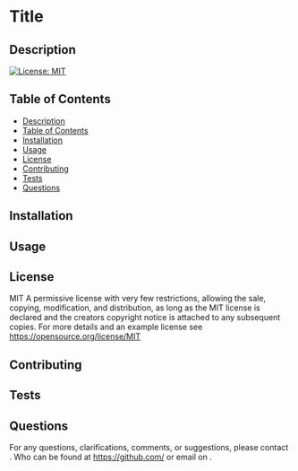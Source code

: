 
# Title



## Description
[![License: MIT](https://img.shields.io/badge/License-MIT-yellow.svg)](https://opensource.org/licenses/MIT)



## Table of Contents

- [Description](#description)
- [Table of Contents](#table-of-contents)
- [Installation](#installation)
- [Usage](#usage)
- [License](#license)
- [Contributing](#contributing)
- [Tests](#tests)
- [Questions](#questions)

## Installation



## Usage



## License

MIT
A permissive license with very few restrictions, allowing the sale, copying, modification, and distribution, as long as the MIT license is declared and the creators copyright notice is attached to any subsequent copies. For more details and an example license see https://opensource.org/license/MIT

## Contributing



## Tests



## Questions

For any questions, clarifications, comments, or suggestions, please contact . Who can be found at https://github.com/ or email on .
